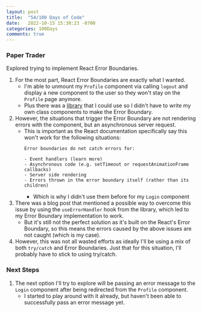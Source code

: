 ```yaml
---
layout: post
title:  "54/100 Days of Code"
date:   2022-10-15 15:30:23 -0700
categories: 100Days
comments: true
---
```


### Paper Trader

Explored trying to implement React Error Boundaries.

1. For the most part, React Error Boundaries are exactly what I wanted. 
    - I'm able to unmount my `Profile` component via calling `logout` and display a new component to the user so they won't stay on the `Profile` page anymore.
    - Plus there was a [library](https://www.npmjs.com/package/react-error-boundary?activeTab=dependencies) that I could use so I didn't have to write my own class components to make the Error Boundary.
2. However, the situations that trigger the Error Boundary are not rendering errors with the component, but an asynchronous server request.
    - This is important as the React documentation specifically say this won't work for the following situations: 
        ~~~
        Error boundaries do not catch errors for:

        - Event handlers (learn more)
        - Asynchronous code (e.g. setTimeout or requestAnimationFrame callbacks)
        - Server side rendering
        - Errors thrown in the error boundary itself (rather than its children)
        ~~~
        - Which is why I didn't use them before for my `Login` component
3. There was a blog post that mentioned a possible way to overcome this issue by using the `useErrorHandler` hook from the library, which led to my Error Boundary implementation to work.
    - But it's still not the perfect solution as it's built on the React's Error Boundary, so this means the errors caused by the above issues are not caught (which is my case).
4. However, this was not all wasted efforts as ideally I'll be using a mix of both `try/catch` and Error Boundaries. Just that for this situation, I'll probably have to stick to using try/catch.

### Next Steps
1. The next option I'll try to explore will be passing an error message to the `Login` component after being redirected from the `Profile` component. 
    - I started to play around with it already, but haven't been able to successfully pass an error message yet.
